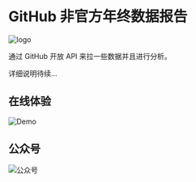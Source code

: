 # GitHub 非官方年终数据报告

![logo](https://i.loli.net/2019/12/28/xdDyvcu19FMApVf.png)

通过 GitHub 开放 API 来拉一些数据并且进行分析。

详细说明待续...

## 在线体验

![Demo](https://i.loli.net/2019/12/29/LAvMbhSGXVRjNFz.png)

## 公众号

![公众号](https://i.loli.net/2019/12/28/bKGhe2o8XMVmyOW.png)